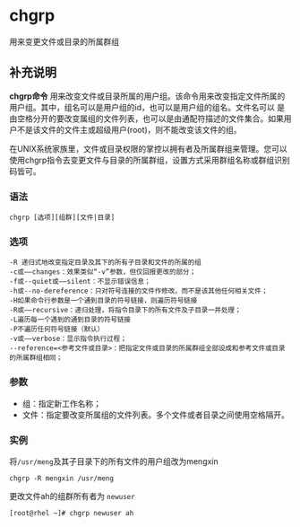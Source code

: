 chgrp
===

用来变更文件或目录的所属群组

## 补充说明

**chgrp命令** 用来改变文件或目录所属的用户组。该命令用来改变指定文件所属的用户组。其中，组名可以是用户组的id，也可以是用户组的组名。文件名可以 是由空格分开的要改变属组的文件列表，也可以是由通配符描述的文件集合。如果用户不是该文件的文件主或超级用户(root)，则不能改变该文件的组。

在UNIX系统家族里，文件或目录权限的掌控以拥有者及所属群组来管理。您可以使用chgrp指令去变更文件与目录的所属群组，设置方式采用群组名称或群组识别码皆可。

###  语法 

```shell
chgrp [选项][组群][文件|目录]
```

###  选项 

```shell
-R 递归式地改变指定目录及其下的所有子目录和文件的所属的组
-c或——changes：效果类似“-v”参数，但仅回报更改的部分；
-f或--quiet或——silent：不显示错误信息；
-h或--no-dereference：只对符号连接的文件作修改，而不是该其他任何相关文件；
-H如果命令行参数是一个通到目录的符号链接，则遍历符号链接
-R或——recursive：递归处理，将指令目录下的所有文件及子目录一并处理；
-L遍历每一个遇到的通到目录的符号链接
-P不遍历任何符号链接（默认）
-v或——verbose：显示指令执行过程；
--reference=<参考文件或目录>：把指定文件或目录的所属群组全部设成和参考文件或目录的所属群组相同；
```

###  参数 

*   组：指定新工作名称；
*   文件：指定要改变所属组的文件列表。多个文件或者目录之间使用空格隔开。

###  实例 

将`/usr/meng`及其子目录下的所有文件的用户组改为mengxin

```shell
chgrp -R mengxin /usr/meng
```

更改文件ah的组群所有者为 `newuser`

```shell
[root@rhel ~]# chgrp newuser ah
```



